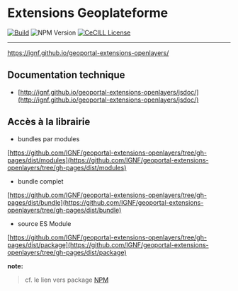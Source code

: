 
# Extensions Geoplateforme

[![Build](https://github.com/IGNF/geoportal-extensions-openlayers/actions/workflows/build.yml/badge.svg)](https://github.com/IGNF/geoportal-extensions-openlayers/actions/workflows/build.yml)
![NPM Version](https://img.shields.io/npm/v/geoportal-extensions-openlayers)
[![CeCILL License](https://img.shields.io/badge/licence-CeCILL--B-blue.svg)](https://raw.githubusercontent.com/IGNF/geoportal-extensions-openlayers/main/LICENCE.md)

---

<https://ignf.github.io/geoportal-extensions-openlayers/>

## Documentation technique

* [http://ignf.github.io/geoportal-extensions-openlayers/jsdoc/](http://ignf.github.io/geoportal-extensions-openlayers/jsdoc/)
  
## Accès à la librairie

* bundles par modules

[https://github.com/IGNF/geoportal-extensions-openlayers/tree/gh-pages/dist/modules](https://github.com/IGNF/geoportal-extensions-openlayers/tree/gh-pages/dist/modules)

* bundle complet

[https://github.com/IGNF/geoportal-extensions-openlayers/tree/gh-pages/dist/bundle](https://github.com/IGNF/geoportal-extensions-openlayers/tree/gh-pages/dist/bundle)

* source ES Module

[https://github.com/IGNF/geoportal-extensions-openlayers/tree/gh-pages/dist/package](https://github.com/IGNF/geoportal-extensions-openlayers/tree/gh-pages/dist/package)

**note:**
> cf. le lien vers package [NPM](https://www.npmjs.com/package/geoportal-extensions-openlayers)
